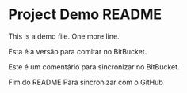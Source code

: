 # Project Demo README

This is a demo file.
One more line.

Esta é a versão para comitar no BitBucket.


Este é um comentário para sincronizar no BitBucket.


Fim do README
Para sincronizar com o GitHub
